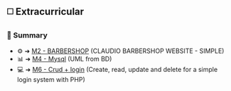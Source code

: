 ## ◻️ Extracurricular
### 📌 Summary
* ⚙️ ➜ [M2 - BARBERSHOP](https://github.com/NE-Sander/Course-ADS/tree/main/Extracurricular%20Courses/Web%20development/M2%20-%20Barbershop%20test) (CLAUDIO BARBERSHOP WEBSITE - SIMPLE)
* 📊 ➜ [M4 - Mysql](https://github.com/NE-Sander/Course-ADS/tree/main/Extracurricular%20Courses/Web%20development/M4%20-%20MYSQL) (UML from BD) 
* 💻 ➜ [M6 - Crud + login](https://github.com/NE-Sander/Course-ADS/tree/main/Extracurricular%20Courses/Web%20development/M6%20-%20Crud%2Blogin%20(PHP)) (Create, read, update and delete for a simple login system with PHP)
